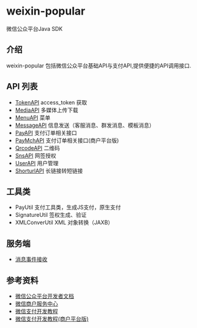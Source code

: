 weixin-popular
==============

微信公众平台Java SDK


## 介绍
weixin-popular 包括微信公众平台基础API与支付API,提供便捷的API调用接口.

## API 列表
* [TokenAPI](https://github.com/liyiorg/weixin-popular/wiki/TokenAPI) access_token 获取
* [MediaAPI](https://github.com/liyiorg/weixin-popular/wiki/MediaAPI) 多媒体上传下载
* [MenuAPI](https://github.com/liyiorg/weixin-popular/wiki/MenuAPI) 菜单
* [MessageAPI](https://github.com/liyiorg/weixin-popular/wiki/MessageAPI) 信息发送（客服消息、群发消息、模板消息）
* [PayAPI](https://github.com/liyiorg/weixin-popular/wiki/PayAPI) 支付订单相关接口
* [PayMchAPI](https://github.com/liyiorg/weixin-popular/wiki/PayMchAPI) 支付订单相关接口(商户平台版)
* [QrcodeAPI](https://github.com/liyiorg/weixin-popular/wiki/QrcodeAPI) 二维码
* [SnsAPI](https://github.com/liyiorg/weixin-popular/wiki/SnsAPI) 网签授权
* [UserAPI](https://github.com/liyiorg/weixin-popular/wiki/UserAPI) 用户管理
* [ShorturlAPI](https://github.com/liyiorg/weixin-popular/wiki/ShorturlAPI) 长链接转短链接

## 工具类
* PayUtil         支付工具类，生成JS支付，原生支付
* SignatureUtil   签权生成、验证
* XMLConverUtil   XML 对象转换（JAXB）

## 服务端
* [消息事件接收](https://github.com/liyiorg/weixin-popular/wiki/消息事件接收)

## 参考资料
* [微信公众平台开发者文档](http://mp.weixin.qq.com/wiki/index.php)
* [微信商户服务中心](http://mp.weixin.qq.com/cgi-bin/readtemplate?t=business/faq_tmpl&lang=zh_CN)
* [微信支付开发教程](https://mp.weixin.qq.com/paymch/readtemplate?t=mp/business/course2_tmpl&lang=zh_CN&token=6056275)
* [微信支付开发教程(商户平台版)](https://mp.weixin.qq.com/paymch/readtemplate?t=mp/business/course3_tmpl&lang=zh_CN&token=6056275)
